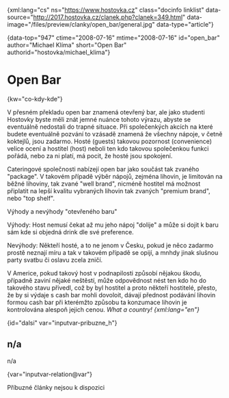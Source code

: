 
{xml:lang="cs" ns="https://www.hostovka.cz" class="docinfo linklist" data-source="http://2017.hostovka.cz/clanek.php?clanek=349.html" data-image="/files/preview/clanky/open_bar/general.jpg" data-type="article"}

{data-top="947" ctime="2008-07-16" mtime="2008-07-16" id="open\_bar" author="Michael Klíma" short="Open Bar" authorid="hostovka/michael\_klima"}

# Open Bar

<!-- generated attribute kw by user_updatekw.sh on 2020-07-05, do not edit -->

{kw="co-kdy-kde"}

V přesném překladu open bar znamená otevřený bar, ale jako studenti Hostovky byste měli znát jemné nuánce tohoto výrazu, abyste se eventuálně nedostali do trapné situace. Při společenkých akcích na které budete eventuálně pozvání to vzásadě znamená že všechny nápoje, v četně koktejlů, jsou zadarmo. Hosté (guests) takovou pozornost (convenience) velice ocení a hostitel (host) neboli ten kdo takovou společenkou funkci pořádá, nebo za ni platí, má pocit, že hosté jsou spokojení.

Cateringové společnosti nabízejí open bar jako součást tak zvaného "package". V takovém případě výběr nápojů, zejména lihovin, je limitován na běžné lihoviny, tak zvané "well brand", nicméně hostitel má možnost připlatit na lepší kvalitu vybraných lihovin tak zvaných "premium brand", nebo "top shelf".

Výhody a nevýhody "otevřeného baru"

Výhody: Host nemusí čekat až mu jeho nápoj "dolije" a může si dojit k baru sám kde si objedná drink dle své preference.

Nevýhody: Někteří hosté, a to ne jenom v Česku, pokud je něco zadarmo prostě neznají míru a tak v takovém případě se opijí, a mnhdy jinak slušnou party svatbu či oslavu zcela zničí.

V Americe, pokud takový host v podnapilosti způsobí nějakou škodu, případně zaviní nějaké neštěstí, může odpovědnost nést ten kdo ho do takového stavu přivedl, což by byl hostitel a proto někteří hostitelé, přesto, že by si výdaje s cash bar mohli dovoloit, dávají přednost podávání lihovin formou cash bar při kterémžto způsobu ta konzumace lihovin je kontrolována alespoň jejich cenou. _What a country! {xml:lang="en"}_

{id="dalsi" var="inputvar-pribuzne_h"}

## n/a

n/a

{var="inputvar-relation@var"}

Příbuzné články nejsou k dispozici

